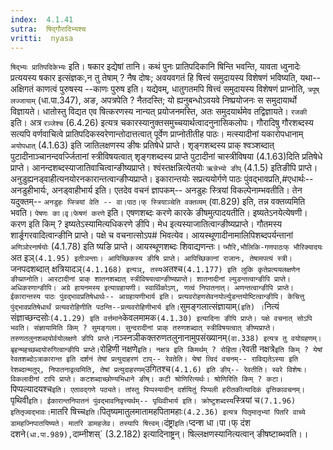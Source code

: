 ```yaml
---
index:  4.1.41
sutra:  षिद्गौरादिभ्यश्च
vritti:  nyasa
---
```


`षिद्भ्यः प्रातिपदिकेभ्यः` इति। षकार इद्येषां तानि। कथं पुनः प्रातिपदिकानि षिन्ति भवन्ति, यावता ध्वुनादेः प्रत्ययस्य षकार इत्संज्ञकः,न तु तेषाम् ? नैष दोषः; अवयवगतं हि षित्त्वं समुदायस्य विशेषणं भविष्यति, यथा-- अक्षिगतं काणत्वं पुरुषस्य --काणः पुरुष इति। यद्येवम्, धातुगतमपि षित्त्वं समुदायस्य विशेषणं प्राप्नोति, `त्रपूष् लज्जायाम्` (धा.पा.347), अङ, अपत्रपेति ? नैतदस्ति; यो ह्यनुबन्धोऽवयवे निष्प्रयोजनः स समुदायार्थो विज्ञायते। धातोस्तु विद्यत एव षित्करणस्य नान्यत् प्रयोजनमस्ति, अतः समुदयार्थमेव तद्विज्ञायते। `रजकी` इति। अत्र `रञ्जेश्च` (6.4.26) इत्यत्र चकारस्यानुक्तसमुच्चयार्थत्वादनुनासिकलोपः।
गौरादिषु गौरशब्दस्य सत्यपि वर्णवाचित्वे प्रातिपदिकस्वरेणान्तोदात्तत्वात् पूर्वेण प्राप्नोतीतीह पाठः। मत्स्यादीनां यकारोपधानाम् `अयोपधात्` (4.1.63) इति जातिलक्षणस्य ङीषः प्रतिषेधे प्राप्ते। शृङ्गशब्दस्य प्राक् श्वञ्शब्दात् पुटादीनाञ्चानन्दवर्ज्जितानां स्त्रीविषयत्वात् शृङ्गशब्दस्य प्राप्ते पुटादीनां चास्त्रीविषया (4.1.63)दिति प्रतिषेधे प्राप्ते। आनन्दशब्दस्याजातिवाचित्वान्ङीष्यप्राप्ते। श्वंस्तक्षन्नित्येतयोः `ऋन्नेभ्यो ङीप्` (4.1.5) इतिङीपि प्राप्ते। अनुडुह्यनड्वाहीत्यनयोरनकारान्तत्वान्ङीप्यप्राप्ते। इकारान्तयोः सप्रत्ययोर्गणे पाठः पुंवद्भावप्रति,#एधार्थः-- अनडुहीभार्यः, अनड्वाहीभार्य इति। एतदेव वचनं ज्ञापकम्-- अनडुहः स्त्रियां विकल्पेनाम्भवतीति। तेन यदुक्तम्-- `अनडुहः प्स्त्रियां वेति -- वा।पाठ।फ् स्त्रियाञ्चेति वक्तव्यम्` (वा.829) इति, तन्न वक्तव्यमिति भवति। `पेषणः का।वृ।फेषणं करणे` इति। एषणशब्दः करणे कारके ङीषमुत्पादयतीति। इष्यतेऽनयेत्येषणी। करण इति किम् ? इष्यतेऽस्यामित्यधिकरणे ङीपि। मेध इत्यस्याजातित्वान्ङीष्यप्राप्ते। गौतमस्य शार्ङ्रगरवादित्वान्ङीनि प्राप्ते। पक्षे च वचनात्सोऽप# भिवत्येव। आयस्थूणादीनामालिपिशब्दपर्यन्तानां `अणिञोरनार्षयोः` (4.1.78) इति ष्यङि प्राप्ते। आयस्थूणशब्दः शिवाद्यणन्तः। `प्भौरि,भौलिकि-गणपाठःफ् भौरिक्यादयः `अत इञ्` (4.1.95) इतीञन्ताः। आपिच्छिकस्य ङीषि प्राप्ते। आपिच्छिकानां राजानः, तेषामपत्यं स्त्री। `जनपदशब्दात् क्षत्रियादञ्` (4.1.168) इत्यञ्, तस्य `अतश्च` (4.1.177) इति लुकि कृतेप्रत्ययलक्षणेन ङीप्प्राप्नोति। आरटादीनां प्राक् शातनशब्दात् स्त्रीविषयत्वान्ङीष्यप्राप्ते। शातनादीनां ल्युडन्तत्वान्ङीपि प्राप्ते। अधिकरणान्ङीपि। अग्रे हायनमस्य इत्याग्रहायणी। स्वार्थिकोऽण्, णत्वं निपातनात्। अणन्तत्वान्ङीपि प्राप्ते। ईकारान्तस्य पाठः पुंवद्भावप्रतिषेधार्थः-- आग्रहायणीभार्य इति। प्रत्यवरोहणसेवनयोर्ल्युडन्तयोष्टित्वान्ङीपि। केचित्तु पुंद्भावप्रतिषेधार्थं प्रत्यवरोहिणीति पठन्ति--प्रत्यवरोहिणीभार्य इति। `सुमङ्गलात्संज्ञायाम्` (इति) । `नित्यं संज्ञाच्छन्दसोः` (4.1.29) इति वर्त्तमाने `केवलमामक` (4.1.30) इत्यादिना ङीपि प्राप्ते। पक्षे वचनात् सोऽपि भवति। संज्ञायामिति किम् ? सुमङ्गला। सुन्दरादीनां प्राक् तरुणशब्दात् स्त्रीविषयत्वात् ङीष्यप्राप्ते। तरुणतलुनशब्दयोर्वयोलक्षणे ङीपि प्राप्ते। `नञ्स्नञीकक्तरुणतलुनानामुपसंख्यानम्` (वा.338) इत्यत्र तु वयोग्रहणम्। बृहन्महच्छब्दयोरुगित्वान्ङीपि प्राप्ते। `रोहिणी नक्षणे` इति। नक्षत्र इति किमर्थम् ? रोहिता। `रेवती नक्षत्रे` इति किम् ? येषां रेवतशब्दोऽत्राकारान्त इति दर्शनं तेषां प्रत्युदाहरणं टाप्-- रेवतेति। येषां त्विदं वचनम्-- राविद्यतेऽस्या इति रेशब्दान्मतुप्, निपातनाद्वत्वमिति, तेषां प्रत्युदाहरणम् `उगितश्च` (4.1.6) इति ङीप्-- रेवतीति। स्वरे विशेषः। विकलादीनां टापि प्राप्ते। कटशब्दाच्छोण्यभिधाने ङीष्। कटी श्रोणिरित्यर्थः। श्रोणिरिति किम् ? कटा। `पिप्पल्यादयश्च` इति। एतावद्गणे पठ्यते। तांस्तु पिप्पस्यादीन् दर्शयितुं पिप्पली हरीतकीत्यादिकं वृत्तिकावचनम्।
`पृथिवी` इति। ईकारान्तनिपातनं पुंवद्भावनिवृत्त्यर्थम्-- पृथिवीभार्य इति। क्रोष्टुशब्दस्य `स्त्रियां च` (7.1.96) इतितृज्वद्भावः।
`मातरि षिच्च` इति। `पितृष्यमातुलमातामहपितामहाः` (4.2.36) इत्यत्र पितृमातृभ्यां पितरि वाच्ये डामहज्निपातयिष्यते। मातरि डामहजेव। तस्यापि षित्त्वम्। `दंष्ट्रा` इति। `प्दन्श धा।पा।फ् दंश दशने` (धा.पा.989), `दाम्नीशस्` (3.2.182) इत्यादिनाष्ट्रन्। षिल्लक्षणस्यानित्यत्वान् ङीषष्टाब्भवति।।

